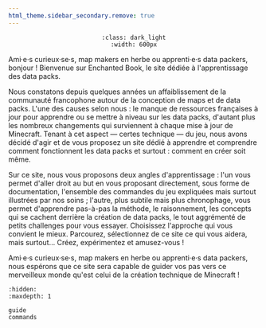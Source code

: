 ```yaml
---
html_theme.sidebar_secondary.remove: true
---
```



<div align=center>

```{image} /_imgs/banner.svg
:class: dark_light
:width: 600px
```

</div>

Ami·e·s curieux·se·s, map makers en herbe ou apprenti·e·s data packers, bonjour !
Bienvenue sur Enchanted Book, le site dédiée à l'apprentissage des data packs.

Nous constatons depuis quelques années un affaiblissement de la communauté francophone autour de la conception de maps et de data packs.
L'une des causes selon nous : le manque de ressources françaises à jour pour apprendre ou se mettre à niveau sur les data packs, d'autant plus les nombreux changements qui surviennent à chaque mise à jour de Minecraft.
Tenant à cet aspect — certes technique — du jeu, nous avons décidé d'agir et de vous proposez un site dédié à apprendre et comprendre comment fonctionnent les data packs et surtout : comment en créer soit même.

Sur ce site, nous vous proposons deux angles d'apprentissage :
l'un vous permet d'aller droit au but en vous proposant directement, sous forme de documentation, l'ensemble des commandes du jeu expliquées mais surtout illustrées par nos soins ;
l'autre, plus subtile mais plus chronophage, vous permet d'apprendre pas-à-pas la méthode, le raisonnement, les concepts qui se cachent derrière la création de data packs, le tout aggrémenté de petits challenges pour vous essayer.
Choisissez l'approche qui vous convient le mieux.
Parcourez, sélectionnez de ce site ce qui vous aidera, mais surtout… Créez, expérimentez et amusez-vous !

Ami·e·s curieux·se·s, map makers en herbe ou apprenti·e·s data packers, nous espérons que ce site sera capable de guider vos pas vers ce merveilleux monde qu'est celui de la création technique de Minecraft !

```{toctree}
:hidden:
:maxdepth: 1

guide
commands
```
